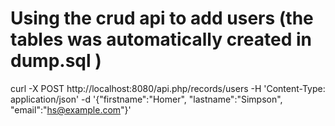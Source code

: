 # Using the crud api to add users (the tables was automatically created in dump.sql )
curl -X POST http://localhost:8080/api.php/records/users -H 'Content-Type: application/json' -d '{"firstname":"Homer", "lastname":"Simpson", "email":"hs@example.com"}'